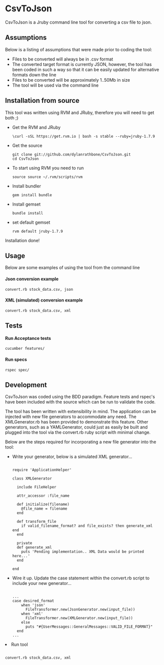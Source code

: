 CsvToJson
=========

CsvToJson is a Jruby command line tool for converting a csv file to json.

Assumptions
-----------

<p>Below is a listing of assumptions that were made prior to coding the tool:</p>

<ul>
<li>Files to be converted will always be in .csv format</li>
<li>The converted target format is currently JSON, however, the tool has been coded in such a way so that it can be easily updated for alternative formats down the line</li>
<li>Files to be converted will be approximately 1..50Mb in size</li>
<li>The tool will be used via the command line</li>
</ul>

Installation from source
------------------------

<p>This tool was written using RVM and JRuby, therefore you will need to get both ;)</p>

<ul>
<li>Get the RVM and JRuby
<pre><code>\curl -sSL https://get.rvm.io | bash -s stable --ruby=jruby-1.7.9
</code></pre>
</li>
<li>Get the source
<pre><code>git clone git://github.com/dylanrathbone/CsvToJson.git
cd CsvToJson
</code></pre>
<li>To start using RVM you need to run
<pre><code>source source ~/.rvm/scripts/rvm
</code></pre>
<li>Install bundler
<pre><code>gem install bundle
</code></pre>
<li>Install gemset
<pre><code>bundle install
</code></pre>
</li>
<li>set default gemset
<pre><code>rvm default jruby-1.7.9
</code></pre>
</li>
</ul>


<p>Installation done!</p>

Usage
-----

<p>Below are some examples of using the tool from the command line</p>

<h4>Json conversion example</h4>

<pre><code>convert.rb stock_data.csv, json
</code></pre>

<h4>XML (simulated) conversion example</h4>

<pre><code>convert.rb stock_data.csv, xml
</code></pre>



Tests
-----

<h4>Run Acceptance tests</h4>

<pre><code>cucumber features/
</code></pre>


<h4>Run specs</h4>

<pre><code>rspec spec/
</code></pre>



Development
------------

CsvToJson was coded using the BDD paradigm. Feature tests and rspec's have been included with the source which can be run to validate the code.

The tool has been written with extensibility in mind. The application can be injected with new file generators to accommodate any need. The XMLGenerator.rb
has been provided to demonstrate this feature. Other generators, such as a YAMLGenerator, could just as easily be built and plugged into the tool via the convert.rb ruby script
with minimal change.

Below are the steps required for incorporating a new file generator into the tool:

<ul>
<li>Write your generator, below is a simulated XML generator...
</li>


<pre><code>
require 'ApplicationHelper'

class XMLGenerator

  include FileHelper

  attr_accessor :file_name

  def initialize(filename)
    @file_name = filename
  end

  def transform_file
    if valid_filename_format? and file_exists? then generate_xml end
  end

  private
  def generate_xml
    puts 'Pending implementation.. XML Data would be printed here...'
  end

end
</code></pre>
</ul>

<ul>
<li>Wire it up. Update the case statement within the convert.rb script to include your new generator...
</li>

<pre><code>
...
case desired_format
    when 'json'
      FileTransformer.new(JsonGenerator.new(input_file))
    when 'xml'
      FileTransformer.new(XMLGenerator.new(input_file))
    else
      puts "#{UserMessages::GeneralMessages::VALID_FILE_FORMAT}"
  end
...
</code></pre>
</ul>

<il>
<li>Run tool
</li>

<pre><code>
convert.rb stock_data.csv, xml
</code></pre>

</ul>


